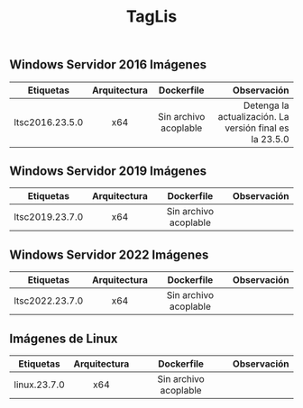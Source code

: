﻿---
title: TagLis
second_title: Aspose.Cells Cloud Documen
type: docs
url: /es/docker/tag-list/
description: Plataformas compatibles
weight: 30
---
##  Windows Servidor 2016 Imágenes ##

Etiquetas | Arquitectura | Dockerfile | Observación
---|:--:|:--:|---:
ltsc2016.23.5.0 | x64 | Sin archivo acoplable | Detenga la actualización. La versión final es la 23.5.0


##  Windows Servidor 2019 Imágenes ##

Etiquetas | Arquitectura | Dockerfile | Observación
---|:--:|:--:|---:
ltsc2019.23.7.0 | x64 | Sin archivo acoplable |

##  Windows Servidor 2022 Imágenes ##

Etiquetas | Arquitectura | Dockerfile | Observación
---|:--:|:--:|---:
 ltsc2022.23.7.0 | x64 | Sin archivo acoplable |

##  Imágenes de Linux ##

Etiquetas | Arquitectura | Dockerfile | Observación
---|:--:|:--:|---:
linux.23.7.0 | x64 | Sin archivo acoplable |
